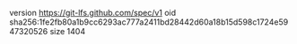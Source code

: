 version https://git-lfs.github.com/spec/v1
oid sha256:1fe2fb80a1b9cc6293ac777a2411bd28442d60a18b15d598c1724e5947320526
size 1404
